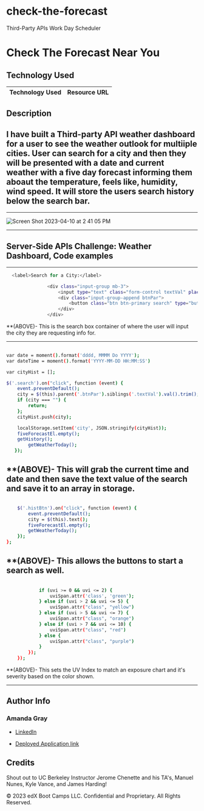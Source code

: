 # check-the-forecast

Third-Party APIs Work Day Scheduler

# Check The Forecast Near You

## Technology Used 

| Technology Used         | Resource URL           | 
| ------------- |:-------------:| 





## Description 
I have built a Third-party API weather dashboard for a user to see the weather outlook for  multiiple cities. User can search for a city and then they will be presented with a date and current weather with a five day forecast informing them aboaut the temperature, feels like, humidity, wind speed. It will store the users search history below the search bar.
---------------------------------------------------------------------------------------------------------------------------------------------------------------------------------------------------------------
---------------------------------------------------------------------------------------------------------------------------------------------------------------------------------------------------------------


![Screen Shot 2023-04-10 at 2 41 05 PM](https://user-images.githubusercontent.com/127444682/231057040-d8f34bfc-4d00-4316-b28c-81b5a6c5a422.png)







---------------------------------------------------------------------------------------------------------------------------------------------------------------------------------------------------------------
##  Server-Side APIs Challenge: Weather Dashboard, Code examples


--------------------------------------------------------------------------------------------------------------------------------------------------------

 ```sh
   <label>Search for a City:</label>

                <div class="input-group mb-3">
                    <input type="text" class="form-control textVal" placeholder="Heber...">
                    <div class="input-group-append btnPar">
                        <button class="btn btn-primary search" type="button" id="button-addon2"><i class="fas fa-search"></i></button>
                    </div>
                </div>

```

**(ABOVE)- This is the search box container of where the user will input the city they are requesting info for.

--------------------------------------------------------------------------------------------------------------------------------------------------------
```sh
    
var date = moment().format('dddd, MMMM Do YYYY');
var dateTime = moment().format('YYYY-MM-DD HH:MM:SS')

var cityHist = [];

$('.search').on("click", function (event) {
	event.preventDefault();
	city = $(this).parent('.btnPar').siblings('.textVal').val().trim();
	if (city === "") {
		return;
	};
	cityHist.push(city);

	localStorage.setItem('city', JSON.stringify(cityHist));
	fiveForecastEl.empty();
	getHistory();
        getWeatherToday();
   });


```

**(ABOVE)- This will grab the current time and date and then save the text value of the search and save it to an array in storage.
--------------------------------------------------------------------------------------------------------------------------------------------------------
```sh

	$('.histBtn').on("click", function (event) {
		event.preventDefault();
		city = $(this).text();
		fiveForecastEl.empty();
		getWeatherToday();
	});
};

```
**(ABOVE)- This allows the buttons to start a search as well.
---------------------------------------------------------------------------------------------------------------------------------------------------------
```sh
  
			if (uvi >= 0 && uvi <= 2) {
				uviSpan.attr('class', 'green');
			} else if (uvi > 2 && uvi <= 5) {
				uviSpan.attr("class", "yellow")
			} else if (uvi > 5 && uvi <= 7) {
				uviSpan.attr("class", "orange")
			} else if (uvi > 7 && uvi <= 10) {
				uviSpan.attr("class", "red")
			} else {
				uviSpan.attr("class", "purple")
			}
		});
	});

```
**(ABOVE)- This sets the UV Index to match an exposure chart and it's severity based on the color shown.

---------------------------------------------------------------------------------------------------------------------------------------------------------
## Author Info

### Amanda Gray

* [LinkedIn](https://www.linkedin.com/in/amanda-gray-831a65254/)

* [Deployed Application link](https://berkeleycodingmomma.github.io/check-the-forecast/)

## Credits

Shout out to UC Berkeley Instructor Jerome Chenette and his TA's, Manuel Nunes, Kyle Vance, and James Harding! 



© 2023 edX Boot Camps LLC. Confidential and Proprietary. All Rights Reserved.


